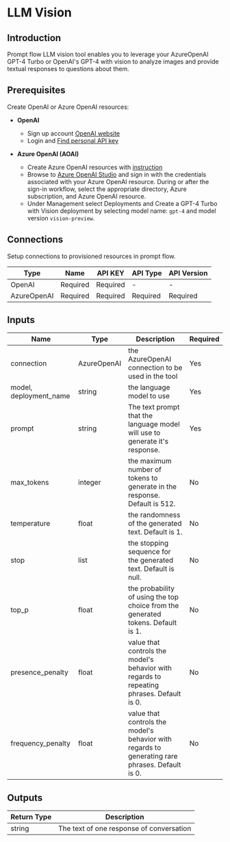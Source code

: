 # LLM Vision

## Introduction
Prompt flow LLM vision tool enables you to leverage your AzureOpenAI GPT-4 Turbo or OpenAI's GPT-4 with vision to analyze images and provide textual responses to questions about them.

## Prerequisites
Create OpenAI or Azure OpenAI resources:

- **OpenAI**

    - Sign up account [OpenAI website](https://openai.com/)
    - Login and [Find personal API key](https://platform.openai.com/account/api-keys)

- **Azure OpenAI (AOAI)**

    - Create Azure OpenAI resources with [instruction](https://learn.microsoft.com/en-us/azure/cognitive-services/openai/how-to/create-resource?pivots=web-portal)
    - Browse to [Azure OpenAI Studio](https://oai.azure.com/) and sign in with the credentials associated with your Azure OpenAI resource. During or after the sign-in workflow, select the appropriate directory, Azure subscription, and Azure OpenAI resource.
    - Under Management select Deployments and Create a GPT-4 Turbo with Vision deployment by selecting model name: `gpt-4` and model version `vision-preview`.


   
## **Connections**

Setup connections to provisioned resources in prompt flow.

| Type        | Name     | API KEY  | API Type | API Version |
|-------------|----------|----------|----------|-------------|
| OpenAI      | Required | Required | -        | -           |
| AzureOpenAI | Required | Required | Required | Required    |

## Inputs

| Name                    | Type        | Description                                                                                    | Required |
|-------------------------|-------------|------------------------------------------------------------------------------------------------|----------|
| connection              | AzureOpenAI | the AzureOpenAI connection to be used in the tool                                              | Yes      |
| model, deployment\_name | string      | the language model to use                                                                      | Yes      |
| prompt                  | string      | The text prompt that the language model will use to generate it's response.                    | Yes      |
| max\_tokens             | integer     | the maximum number of tokens to generate in the response. Default is 512.                      | No       |
| temperature             | float       | the randomness of the generated text. Default is 1.                                            | No       |
| stop                    | list        | the stopping sequence for the generated text. Default is null.                                 | No       |
| top_p                   | float       | the probability of using the top choice from the generated tokens. Default is 1.               | No       |
| presence\_penalty       | float       | value that controls the model's behavior with regards to repeating phrases. Default is 0.      | No       |
| frequency\_penalty      | float       | value that controls the model's behavior with regards to generating rare phrases. Default is 0.| No       |

## Outputs

| Return Type | Description                              |
|-------------|------------------------------------------|
| string      | The text of one response of conversation |

